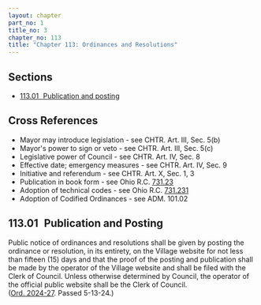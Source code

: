 ```yaml
---
layout: chapter
part_no: 1
title_no: 3
chapter_no: 113
title: "Chapter 113: Ordinances and Resolutions"
---
```


## Sections

* [113.01   Publication and posting](#11301-publication-and-posting)

## Cross References

* Mayor may introduce legislation - see CHTR. Art. III, Sec. 5(b)
* Mayor's power to sign or veto - see CHTR. Art. III, Sec. 5(c)
* Legislative power of Council - see CHTR. Art. IV, Sec. 8
* Effective date; emergency measures - see CHTR. Art. IV, Sec. 9
* Initiative and referendum - see CHTR. Art. X, Sec. 1, 3
* Publication in book form - see Ohio R.C. [731.23][ORC Section 731.23]
* Adoption of technical codes - see Ohio R.C. [731.231][ORC Section 731.231]
* Adoption of Codified Ordinances - see ADM. 101.02

## 113.01   Publication and Posting

Public notice of ordinances and resolutions shall be given by posting the ordinance or resolution, in its entirety, on the Village website for not less than fifteen (15) days and that the proof of the posting and publication shall be made by the operator of the Village website and shall be filed with the Clerk of Council. Unless otherwise determined by Council, the operator of the official public website shall be the Clerk of Council.\
([Ord. 2024-27][CFO 2024-27]. Passed 5-13-24.)

[ORC Section 731.23]:<https://codes.ohio.gov/ohio-revised-code/section-731.23>
[ORC Section 731.231]:<https://codes.ohio.gov/ohio-revised-code/section-731.231>
[CFO 2024-27]:</ordinance-2024-27>
